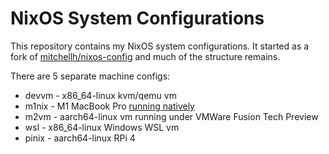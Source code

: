 # NixOS System Configurations

This repository contains my NixOS system configurations. It started as a fork of [mitchellh/nixos-config](https://github.com/mitchellh/nixos-config/) and much of the structure remains.

There are 5 separate machine configs:

- devvm - x86_64-linux kvm/qemu vm
- m1nix - M1 MacBook Pro [running natively](https://github.com/tpwrules/nixos-m1/)
- m2vm - aarch64-linux vm running under VMWare Fusion Tech Preview 
- wsl - x86_64-linux Windows WSL vm
- pinix - aarch64-linux RPi 4

